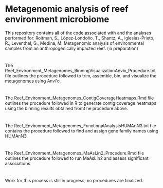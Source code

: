 # Metagenomic analysis of reef environment microbiome

This repository contains all of the code associated with and the analyses performed for: Roitman, S., López-Londoño, T., Shantz, A., Iglesias-Prieto, R., Leventhal, G., Medina, M.  Metagenomic analysis of environmental samples from an anthropogenically impacted reef. (in preparation)
#
The Reef_Environment_Metagenomes_BinningVisualizationAnvio_Procedure.txt file outlines the procedure followed to trim, assemble, bin, and visualize the metagenomes using Anvi'o. 
#
The Reef_Environment_Metagenomes_ContigCoverageHeatmaps.Rmd file outlines the procedure followed in R to generate contig coverage heatmaps using the binning results obtained fromt he procedure above.
#
The Reef_Environment_Metagenomes_FunctionalAnalysisHUMAnN3.txt file contains the procedure followed to find and assign gene family names using HUMAnN3.
#
The Reef_Environment_Metagenomes_MaAsLin2_Procedure.Rmd file outlines the procedure followed to run MaAsLin2 and assess significant associations.
#
Work for this process is still in progress; no procedures are finalized.
